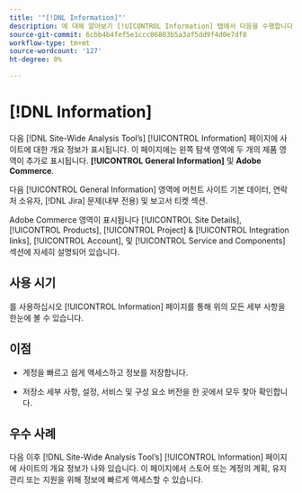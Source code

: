 ```yaml
---
title: '"[!DNL Information]"'
description: 에 대해 알아보기 [!UICONTROL Information] 탭에서 다음을 수행합니다. [!DNL Site-Wide Analysis Tool], 사용 시기, 이점 및 우수 사례
source-git-commit: 6cbb4b4fef5e1ccc06803b5a3af5dd9f4d0e7df8
workflow-type: tm+mt
source-wordcount: '127'
ht-degree: 0%

---
```


# [!DNL Information]

다음 [!DNL Site-Wide Analysis Tool’s] [!UICONTROL Information] 페이지에 사이트에 대한 개요 정보가 표시됩니다. 이 페이지에는 왼쪽 탐색 영역에 두 개의 제품 영역이 추가로 표시됩니다. **[!UICONTROL General Information]** 및 **Adobe Commerce**.

다음 [!UICONTROL General Information] 영역에 머천트 사이트 기본 데이터, 연락처 소유자, [!DNL Jira] 문제(내부 전용) 및 보고서 티켓 섹션.

Adobe Commerce 영역이 표시됩니다 [!UICONTROL Site Details], [!UICONTROL Products], [!UICONTROL Project] &amp; [!UICONTROL Integration links], [!UICONTROL Account], 및 [!UICONTROL Service and Components] 섹션에 자세히 설명되어 있습니다.

## 사용 시기

를 사용하십시오 [!UICONTROL Information] 페이지를 통해 위의 모든 세부 사항을 한눈에 볼 수 있습니다.

## 이점

* 계정을 빠르고 쉽게 액세스하고 정보를 저장합니다.

* 저장소 세부 사항, 설정, 서비스 및 구성 요소 버전을 한 곳에서 모두 찾아 확인합니다.

## 우수 사례

다음 이후 [!DNL Site-Wide Analysis Tool’s] [!UICONTROL Information] 페이지에 사이트의 개요 정보가 나와 있습니다. 이 페이지에서 스토어 또는 계정의 계획, 유지 관리 또는 지원을 위해 정보에 빠르게 액세스할 수 있습니다.

